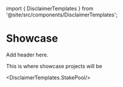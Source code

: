 import { DisclaimerTemplates } from '@site/src/components/DisclaimerTemplates';

# Showcase

Add header here.

This is where showcase projects will be

<DisclaimerTemplates.StakePool/>